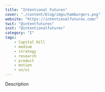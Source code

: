 ```yaml
---
title: "Intentional Futures"
cover: "./content/blog/imgs/hamburgers.png"
website: "https://intentionalfutures.com/"
twit: "@intentfutures"
inst: "@intentionalfutures"
category: "I"
tags:
    - Capital Hill
    - medium
    - strategy
    - research
    - product
    - motion
    - ux/ui
---
```


Description
